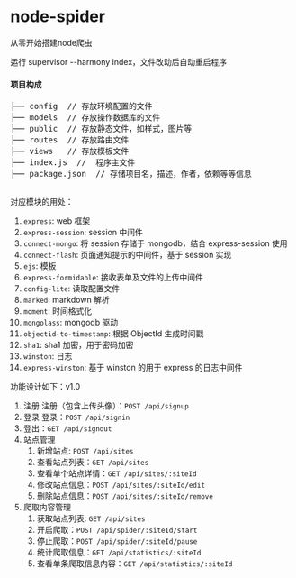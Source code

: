 # node-spider
从零开始搭建node爬虫

运行 supervisor --harmony index，文件改动后自动重启程序


#### 项目构成

<pre>
├── config  // 存放环境配置的文件
├── models  // 存放操作数据库的文件
├── public  // 存放静态文件，如样式，图片等
├── routes  // 存放路由文件
├── views   // 存放模板文件
├── index.js  //  程序主文件 
├── package.json  // 存储项目名，描述，作者，依赖等等信息

</pre>


对应模块的用处：

1. `express`: web 框架
2. `express-session`: session 中间件
3. `connect-mongo`: 将 session 存储于 mongodb，结合 express-session 使用
4. `connect-flash`: 页面通知提示的中间件，基于 session 实现
5. `ejs`: 模板
6. `express-formidable`: 接收表单及文件的上传中间件
7. `config-lite`: 读取配置文件
8. `marked`: markdown 解析
9. `moment`: 时间格式化
10. `mongolass`: mongodb 驱动
11. `objectid-to-timestamp`: 根据 ObjectId 生成时间戳
12. `sha1`: sha1 加密，用于密码加密
13. `winston`: 日志
14. `express-winston`: 基于 winston 的用于 express 的日志中间件


功能设计如下：v1.0

1. 注册
     注册（包含上传头像）：`POST /api/signup`
2. 登录
     登录：`POST /api/signin`
3. 登出：`GET /api/signout`
4. 站点管理
    1. 新增站点: `POST /api/sites`
    2. 查看站点列表：`GET /api/sites`
    3. 查看单个站点详情：`GET /api/sites/:siteId`
    4. 修改站点信息：`POST /api/sites/:siteId/edit`
    5. 删除站点信息：`POST /api/sites/:siteId/remove`
5. 爬取内容管理
    1. 获取站点列表: `GET /api/sites`
    2. 开启爬取：`POST /api/spider/:siteId/start`
    3. 停止爬取：`POST /api/spider/:siteId/pause`
    4. 统计爬取信息：`GET /api/statistics/:siteId`
    5. 查看单条爬取信息内容：`GET /api/statistics/:siteId`